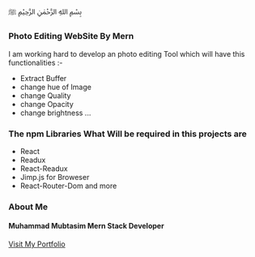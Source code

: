 #####
بِسْمِ اللهِ الرَّحْمٰنِ الرَّحِيْمِ ﷺ    

### Photo Editing WebSite By Mern <br />
I am working hard to develop an photo editing Tool which will have this functionalities  :- 
* Extract Buffer 
* change hue of Image
* change Quality
* change Opacity 
* change brightness 
...

###  The npm Libraries What Will be required in this projects are 

* React 
* Readux 
* React-Readux 
* Jimp.js for Broweser
* React-Router-Dom and more 

### About Me
#### Muhammad Mubtasim __Mern Stack Developer__
[Visit My Portfolio ](https://portfolio-website-4z9o.onrender.com)










